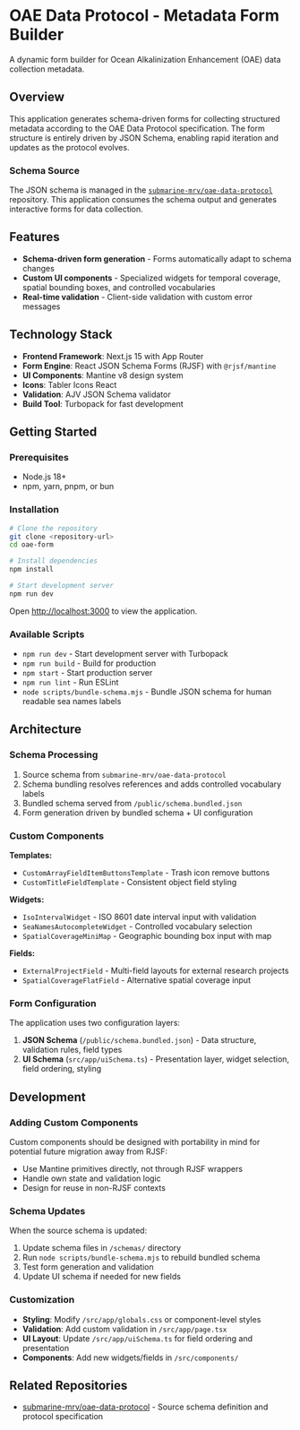 # OAE Data Protocol - Metadata Form Builder

A dynamic form builder for Ocean Alkalinization Enhancement (OAE) data collection metadata.

## Overview

This application generates schema-driven forms for collecting structured metadata according to the OAE Data Protocol specification. The form structure is entirely driven by JSON Schema, enabling rapid iteration and updates as the protocol evolves.

### Schema Source

The JSON schema is managed in the [`submarine-mrv/oae-data-protocol`](https://github.com/submarine-mrv/oae-data-protocol) repository. This application consumes the schema output and generates interactive forms for data collection.

## Features

- **Schema-driven form generation** - Forms automatically adapt to schema changes
- **Custom UI components** - Specialized widgets for temporal coverage, spatial bounding boxes, and controlled vocabularies
- **Real-time validation** - Client-side validation with custom error messages

## Technology Stack

- **Frontend Framework**: Next.js 15 with App Router
- **Form Engine**: React JSON Schema Forms (RJSF) with `@rjsf/mantine`
- **UI Components**: Mantine v8 design system
- **Icons**: Tabler Icons React
- **Validation**: AJV JSON Schema validator
- **Build Tool**: Turbopack for fast development

## Getting Started

### Prerequisites

- Node.js 18+
- npm, yarn, pnpm, or bun

### Installation

```bash
# Clone the repository
git clone <repository-url>
cd oae-form

# Install dependencies
npm install

# Start development server
npm run dev
```

Open [http://localhost:3000](http://localhost:3000) to view the application.

### Available Scripts

- `npm run dev` - Start development server with Turbopack
- `npm run build` - Build for production
- `npm start` - Start production server
- `npm run lint` - Run ESLint
- `node scripts/bundle-schema.mjs` - Bundle JSON schema for human readable sea names labels

## Architecture

### Schema Processing

1. Source schema from `submarine-mrv/oae-data-protocol`
2. Schema bundling resolves references and adds controlled vocabulary labels
3. Bundled schema served from `/public/schema.bundled.json`
4. Form generation driven by bundled schema + UI configuration

### Custom Components

**Templates:**

- `CustomArrayFieldItemButtonsTemplate` - Trash icon remove buttons
- `CustomTitleFieldTemplate` - Consistent object field styling

**Widgets:**

- `IsoIntervalWidget` - ISO 8601 date interval input with validation
- `SeaNamesAutocompleteWidget` - Controlled vocabulary selection
- `SpatialCoverageMiniMap` - Geographic bounding box input with map

**Fields:**

- `ExternalProjectField` - Multi-field layouts for external research projects
- `SpatialCoverageFlatField` - Alternative spatial coverage input

### Form Configuration

The application uses two configuration layers:

1. **JSON Schema** (`/public/schema.bundled.json`) - Data structure, validation rules, field types
2. **UI Schema** (`src/app/uiSchema.ts`) - Presentation layer, widget selection, field ordering, styling

## Development

### Adding Custom Components

Custom components should be designed with portability in mind for potential future migration away from RJSF:

- Use Mantine primitives directly, not through RJSF wrappers
- Handle own state and validation logic
- Design for reuse in non-RJSF contexts

### Schema Updates

When the source schema is updated:

1. Update schema files in `/schemas/` directory
2. Run `node scripts/bundle-schema.mjs` to rebuild bundled schema
3. Test form generation and validation
4. Update UI schema if needed for new fields

### Customization

- **Styling**: Modify `/src/app/globals.css` or component-level styles
- **Validation**: Add custom validation in `/src/app/page.tsx`
- **UI Layout**: Update `/src/app/uiSchema.ts` for field ordering and presentation
- **Components**: Add new widgets/fields in `/src/components/`

## Related Repositories

- [submarine-mrv/oae-data-protocol](https://github.com/submarine-mrv/oae-data-protocol) - Source schema definition and protocol specification
